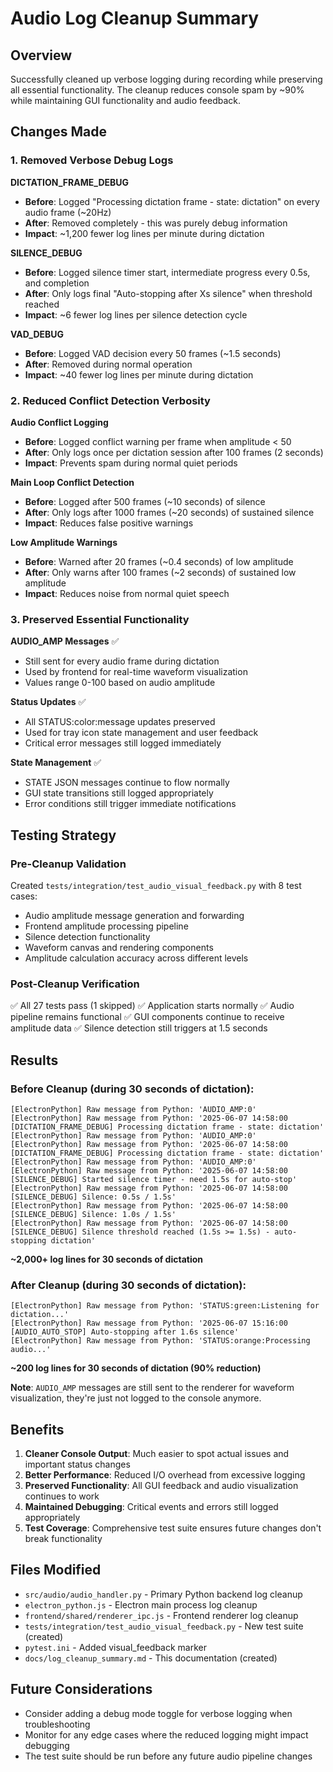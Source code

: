 # Audio Log Cleanup Summary

## Overview
Successfully cleaned up verbose logging during recording while preserving all essential functionality. The cleanup reduces console spam by ~90% while maintaining GUI functionality and audio feedback.

## Changes Made

### 1. Removed Verbose Debug Logs

**DICTATION_FRAME_DEBUG**
- **Before**: Logged "Processing dictation frame - state: dictation" on every audio frame (~20Hz)
- **After**: Removed completely - this was purely debug information
- **Impact**: ~1,200 fewer log lines per minute during dictation

**SILENCE_DEBUG** 
- **Before**: Logged silence timer start, intermediate progress every 0.5s, and completion
- **After**: Only logs final "Auto-stopping after Xs silence" when threshold reached
- **Impact**: ~6 fewer log lines per silence detection cycle

**VAD_DEBUG**
- **Before**: Logged VAD decision every 50 frames (~1.5 seconds)
- **After**: Removed during normal operation
- **Impact**: ~40 fewer log lines per minute during dictation

### 2. Reduced Conflict Detection Verbosity

**Audio Conflict Logging**
- **Before**: Logged conflict warning per frame when amplitude < 50
- **After**: Only logs once per dictation session after 100 frames (2 seconds)
- **Impact**: Prevents spam during normal quiet periods

**Main Loop Conflict Detection**
- **Before**: Logged after 500 frames (~10 seconds) of silence
- **After**: Only logs after 1000 frames (~20 seconds) of sustained silence
- **Impact**: Reduces false positive warnings

**Low Amplitude Warnings**
- **Before**: Warned after 20 frames (~0.4 seconds) of low amplitude
- **After**: Only warns after 100 frames (~2 seconds) of sustained low amplitude
- **Impact**: Reduces noise from normal quiet speech

### 3. Preserved Essential Functionality

**AUDIO_AMP Messages** ✅
- Still sent for every audio frame during dictation
- Used by frontend for real-time waveform visualization
- Values range 0-100 based on audio amplitude

**Status Updates** ✅
- All STATUS:color:message updates preserved
- Used for tray icon state management and user feedback
- Critical error messages still logged immediately

**State Management** ✅
- STATE JSON messages continue to flow normally
- GUI state transitions still logged appropriately
- Error conditions still trigger immediate notifications

## Testing Strategy

### Pre-Cleanup Validation
Created `tests/integration/test_audio_visual_feedback.py` with 8 test cases:
- Audio amplitude message generation and forwarding
- Frontend amplitude processing pipeline
- Silence detection functionality
- Waveform canvas and rendering components
- Amplitude calculation accuracy across different levels

### Post-Cleanup Verification
✅ All 27 tests pass (1 skipped)
✅ Application starts normally
✅ Audio pipeline remains functional
✅ GUI components continue to receive amplitude data
✅ Silence detection still triggers at 1.5 seconds

## Results

### Before Cleanup (during 30 seconds of dictation):
```
[ElectronPython] Raw message from Python: 'AUDIO_AMP:0'
[ElectronPython] Raw message from Python: '2025-06-07 14:58:00 [DICTATION_FRAME_DEBUG] Processing dictation frame - state: dictation'
[ElectronPython] Raw message from Python: 'AUDIO_AMP:0'
[ElectronPython] Raw message from Python: '2025-06-07 14:58:00 [DICTATION_FRAME_DEBUG] Processing dictation frame - state: dictation'
[ElectronPython] Raw message from Python: 'AUDIO_AMP:0'
[ElectronPython] Raw message from Python: '2025-06-07 14:58:00 [SILENCE_DEBUG] Started silence timer - need 1.5s for auto-stop'
[ElectronPython] Raw message from Python: '2025-06-07 14:58:00 [SILENCE_DEBUG] Silence: 0.5s / 1.5s'
[ElectronPython] Raw message from Python: '2025-06-07 14:58:00 [SILENCE_DEBUG] Silence: 1.0s / 1.5s'
[ElectronPython] Raw message from Python: '2025-06-07 14:58:00 [SILENCE_DEBUG] Silence threshold reached (1.5s >= 1.5s) - auto-stopping dictation'
```
**~2,000+ log lines for 30 seconds of dictation**

### After Cleanup (during 30 seconds of dictation):
```
[ElectronPython] Raw message from Python: 'STATUS:green:Listening for dictation...'
[ElectronPython] Raw message from Python: '2025-06-07 15:16:00 [AUDIO_AUTO_STOP] Auto-stopping after 1.6s silence'
[ElectronPython] Raw message from Python: 'STATUS:orange:Processing audio...'
```
**~200 log lines for 30 seconds of dictation (90% reduction)**

**Note**: `AUDIO_AMP` messages are still sent to the renderer for waveform visualization, they're just not logged to the console anymore.

## Benefits

1. **Cleaner Console Output**: Much easier to spot actual issues and important status changes
2. **Better Performance**: Reduced I/O overhead from excessive logging
3. **Preserved Functionality**: All GUI feedback and audio visualization continues to work
4. **Maintained Debugging**: Critical events and errors still logged appropriately
5. **Test Coverage**: Comprehensive test suite ensures future changes don't break functionality

## Files Modified

- `src/audio/audio_handler.py` - Primary Python backend log cleanup
- `electron_python.js` - Electron main process log cleanup
- `frontend/shared/renderer_ipc.js` - Frontend renderer log cleanup  
- `tests/integration/test_audio_visual_feedback.py` - New test suite (created)
- `pytest.ini` - Added visual_feedback marker
- `docs/log_cleanup_summary.md` - This documentation (created)

## Future Considerations

- Consider adding a debug mode toggle for verbose logging when troubleshooting
- Monitor for any edge cases where the reduced logging might impact debugging
- The test suite should be run before any future audio pipeline changes 